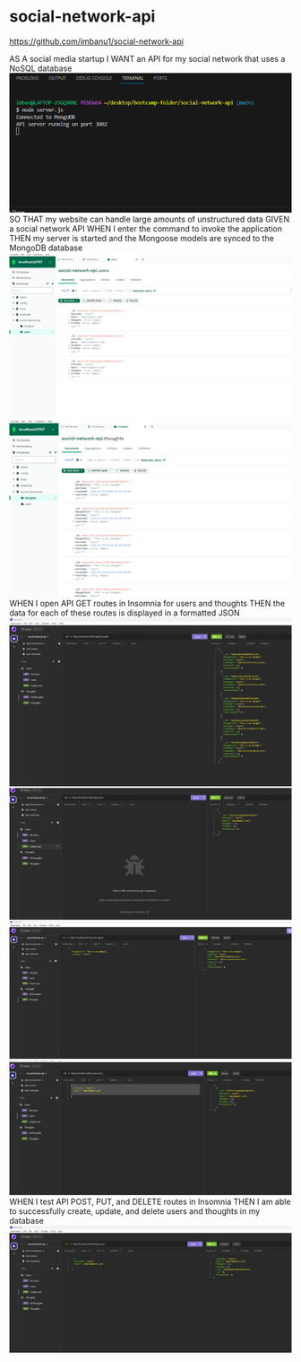 # social-network-api

https://github.com/imbanu1/social-network-api


AS A social media startup
I WANT an API for my social network that uses a NoSQL database
![alt text](images/modb.png)
SO THAT my website can handle large amounts of unstructured data
GIVEN a social network API
WHEN I enter the command to invoke the application
THEN my server is started and the Mongoose models are synced to the MongoDB database
![alt text](images/dbus.png)
![alt text](images/dbth.png)
WHEN I open API GET routes in Insomnia for users and thoughts
THEN the data for each of these routes is displayed in a formatted JSON
![alt text](<images/all thoughts.png>)
![alt text](<images/all users.png>)
![alt text](images/thoughts.png)
![alt text](images/users.png)
WHEN I test API POST, PUT, and DELETE routes in Insomnia
THEN I am able to successfully create, update, and delete users and thoughts in my database
![alt text](<images/create users.png>)